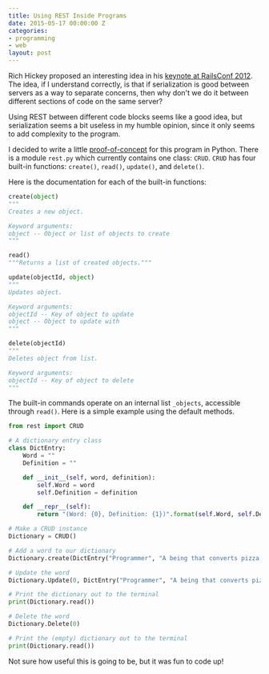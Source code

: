 ```yaml
---
title: Using REST Inside Programs
date: 2015-05-17 00:00:00 Z
categories:
- programming
- web
layout: post
---
```


Rich Hickey proposed an interesting idea in his [keynote at RailsConf 2012][1].
The idea, if I understand correctly, is that if serialization is good between
servers as a way to separate concerns, then why don't we do it between different
sections of code on the same server?

Using REST between different code blocks seems like a good idea, but serialization seems a bit useless
in my humble opinion, since it only seems to add complexity to the program.

I decided to write a little [proof-of-concept][2] for this program in Python.
There is a module `rest.py` which currently contains one class: `CRUD`. `CRUD`
has four built-in functions: `create()`, `read()`, `update()`, and `delete()`.

Here is the documentation for each of the built-in functions:

~~~python
create(object)
"""
Creates a new object.

Keyword arguments:
object -- Object or list of objects to create
"""

read()
"""Returns a list of created objects."""

update(objectId, object)
"""
Updates object.

Keyword arguments:
objectId -- Key of object to update
object -- Object to update with
"""

delete(objectId)
"""
Deletes object from list.

Keyword arguments:
objectId -- Key of object to delete
"""
~~~

The built-in commands operate on an internal list `_objects`, accessible through
`read()`. Here is a simple example using the default methods.

~~~python
from rest import CRUD

# A dictionary entry class
class DictEntry:
    Word = ""
    Definition = ""

    def __init__(self, word, definition):
        self.Word = word
        self.Definition = definition

    def __repr__(self):
        return "(Word: {0}, Definition: {1})".format(self.Word, self.Definition)

# Make a CRUD instance
Dictionary = CRUD()

# Add a word to our dictionary
Dictionary.create(DictEntry("Programmer", "A being that converts pizza and Coke into crde"))

# Update the word
Dictionary.Update(0, DictEntry("Programmer", "A being that converts pizza and Coke into code")

# Print the dictionary out to the terminal
print(Dictionary.read())

# Delete the word
Dictionary.Delete(0)

# Print the (empty) dictionary out to the terminal
print(Dictionary.read())
~~~

Not sure how useful this is going to be, but it was fun to code up!

  [1]:https://www.youtube.com/watch?v=rI8tNMsozo0
  [2]:https://github.com/flyingfisch/python-rest-poc/commits?author=flyingfisch
